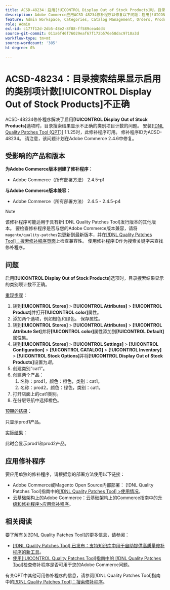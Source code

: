 ```yaml
---
title: ACSD-48234：启用[!UICONTROL Display Out of Stock Products]时，目录搜索结果类别项计数不正确
description: Adobe Commerce应用ACSD-48234修补程序以修复以下问题：启用[!UICONTROL Display Out of Stock Products]选项后，目录搜索结果显示错误的类别项计数。
feature: Admin Workspace, Categories, Catalog Management, Orders, Products, Search
role: Admin
exl-id: c177f12d-2db5-48e2-8f88-ff589cea4dd4
source-git-commit: 011a6f46f76029eaf67f172b576e58dac9710a3d
workflow-type: tm+mt
source-wordcount: '385'
ht-degree: 0%

---
```


# ACSD-48234：目录搜索结果显示启用的类别项计数&#x200B;**[!UICONTROL Display Out of Stock Products]**&#x200B;不正确

ACSD-48234修补程序解决了启用&#x200B;**[!UICONTROL Display Out of Stock Products]**&#x200B;选项时，目录搜索结果显示不正确的类别项目计数的问题。 安装[[!DNL Quality Patches Tool (QPT)]](https://experienceleague.adobe.com/en/docs/commerce-operations/tools/quality-patches-tool/quality-patches-tool-to-self-serve-quality-patches) 1.1.25时，此修补程序可用。 修补程序ID为ACSD-48234。 请注意，该问题计划在Adobe Commerce 2.4.6中修复。


## 受影响的产品和版本

**为Adobe Commerce版本创建了修补程序：**
* Adobe Commerce（所有部署方法） 2.4.5-p1

**与Adobe Commerce版本兼容：**
* Adobe Commerce（所有部署方法） 2.4.5 - 2.4.5-p4

>[!NOTE]
>
>该修补程序可能适用于具有新[!DNL Quality Patches Tool]发行版本的其他版本。 要检查修补程序是否与您的Adobe Commerce版本兼容，请将`magento/quality-patches`包更新到最新版本，并在[[!DNL Quality Patches Tool]：搜索修补程序页面](https://experienceleague.adobe.com/tools/commerce-quality-patches/index.html)上检查兼容性。 使用修补程序ID作为搜索关键字来查找修补程序。

## 问题

启用&#x200B;**[!UICONTROL Display Out of Stock Products]**&#x200B;选项时，目录搜索结果显示的类别项计数不正确。

<u>重现步骤</u>：

1. 转到&#x200B;**[!UICONTROL Stores]** > **[!UICONTROL Attributes]** > **[!UICONTROL Product]**&#x200B;并打开&#x200B;**[!UICONTROL color]**&#x200B;属性。
1. 添加两个选项，例如橙色和绿色。 保存属性。
1. 转到&#x200B;**[!UICONTROL Stores]** > **[!UICONTROL Attributes]** > **[!UICONTROL Attribute Set]**&#x200B;并将&#x200B;**[!UICONTROL color]**&#x200B;属性添加到&#x200B;**[!UICONTROL Default]**&#x200B;属性集。
1. 转到&#x200B;**[!UICONTROL Stores]** > **[!UICONTROL Settings]** > **[!UICONTROL Configuration]** > **[!UICONTROL CATALOG]** > **[!UICONTROL Inventory]** > **[!UICONTROL Stock Options]**&#x200B;并将&#x200B;**[!UICONTROL Display Out of Stock Products]**&#x200B;设置为&#x200B;_是_。
1. 创建类别“cat1”。
1. 创建两个产品：
   1. 名称：prod1，颜色：橙色，类别：cat1。
   1. 名称：prod2，颜色：绿色，类别：cat1。
1. 打开店面上的cat1类别。
1. 在分层导航中选择橙色。

<u>预期的结果</u>：

只显示prod1产品。

<u>实际结果</u>：

此时会显示prod1和prod2产品。

## 应用修补程序

要应用单独的修补程序，请根据您的部署方法使用以下链接：

* Adobe Commerce或Magento Open Source内部部署： [!DNL Quality Patches Tool]指南中的[[!DNL Quality Patches Tool] >使用情况](/help/tools/quality-patches-tool/usage.md)。
* 云基础架构上的Adobe Commerce：云基础架构上的Commerce指南中的[升级和修补程序>应用修补程序](https://experienceleague.adobe.com/docs/commerce-cloud-service/user-guide/develop/upgrade/apply-patches.html)。

## 相关阅读

要了解有关[!DNL Quality Patches Tool]的更多信息，请参阅：

* [[!DNL Quality Patches Tool] 已发布：支持知识库中用于自助提供高质量修补程序的新工具](https://experienceleague.adobe.com/en/docs/commerce-operations/tools/quality-patches-tool/quality-patches-tool-to-self-serve-quality-patches)。
* [使用[!UICONTROL Quality Patches Tool]指南中的 [!DNL Quality Patches Tool]](/help/tools/quality-patches-tool/patches-available-in-qpt/check-patch-for-magento-issue-with-magento-quality-patches.md)检查修补程序是否可用于您的Adobe Commerce问题。


有关QPT中其他可用修补程序的信息，请参阅[!DNL Quality Patches Tool]指南中的[[!DNL Quality Patches Tool]：搜索修补程序](https://experienceleague.adobe.com/tools/commerce-quality-patches/index.html)。
